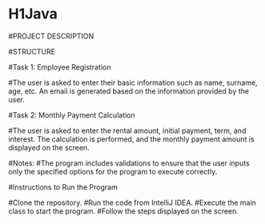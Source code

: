 # H1Java
#PROJECT DESCRIPTION

#STRUCTURE

#Task 1: Employee Registration

#The user is asked to enter their basic information such as name, surname, age, etc. An email is generated based on the information provided by the user.

#Task 2: Monthly Payment Calculation

#The user is asked to enter the rental amount, initial payment, term, and interest. The calculation is performed, and the monthly payment amount is displayed on the screen.

#Notes:
#The program includes validations to ensure that the user inputs only the specified options for the program to execute correctly.

#Instructions to Run the Program

#Clone the repository.
#Run the code from IntelliJ IDEA.
#Execute the main class to start the program.
#Follow the steps displayed on the screen.

